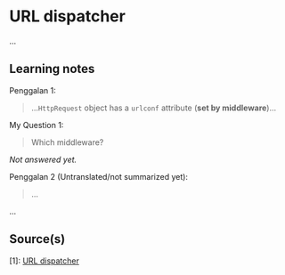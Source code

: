 # URL dispatcher

...

## Learning notes

Penggalan 1:
> ...`HttpRequest` object has a `urlconf` attribute (**set by middleware**)...

My Question 1:
> Which middleware?

_Not answered yet._

Penggalan 2 (Untranslated/not summarized yet):
> ...

...

## Source(s)

[1]: [URL dispatcher](https://docs.djangoproject.com/en/5.0/topics/http/urls/)

